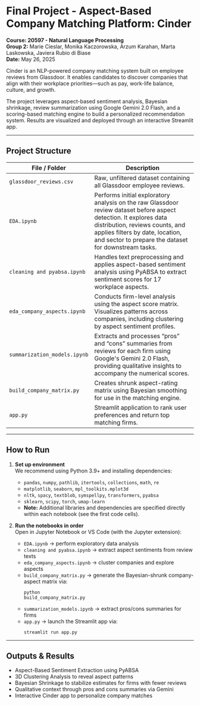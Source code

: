 # Final Project - Aspect-Based Company Matching Platform: Cinder

**Course: 20597 - Natural Language Processing** <br>
**Group 2:** Marie Cieslar, Monika Kaczorowska, Arzum Karahan, Marta Laskowska, Javiera Rubio di Biase <br>
**Date:** May 26, 2025

Cinder is an NLP-powered company matching system built on employee reviews from Glassdoor. It enables candidates to discover companies that align with their workplace priorities—such as pay, work-life balance, culture, and growth.

The project leverages aspect-based sentiment analysis, Bayesian shrinkage, review summarization using Google Gemini 2.0 Flash, and a scoring-based matching engine to build a personalized recommendation system. Results are visualized and deployed through an interactive Streamlit app.

---

## Project Structure

| File / Folder                                   | Description                                                                                       |
|-------------------------------------------------|---------------------------------------------------------------------------------------------------|
| `glassdoor_reviews.csv`                         | Raw, unfiltered dataset containing all Glassdoor employee reviews.                                          |
| `EDA.ipynb`                                     | Performs initial exploratory analysis on the raw Glassdoor review dataset before aspect detection. It explores data distribution, reviews counts, and applies filters by date, location, and sector to prepare the dataset for downstream tasks.                                            |
| `cleaning and pyabsa.ipynb`                     | Handles text preprocessing and applies aspect-based sentiment analysis using PyABSA to extract sentiment scores for 17 workplace aspects.|
| `eda_company_aspects.ipynb`                     | Conducts firm-level analysis using the aspect score matrix. Visualizes patterns across companies, including clustering by aspect sentiment profiles.|
| `summarization_models.ipynb`                    | Extracts and processes “pros” and “cons” summaries from reviews for each firm using Google's Gemini 2.0 Flash, providing qualitative insights to accompany the numerical scores.|
| `build_company_matrix.py`                       | Creates shrunk aspect-rating matrix using Bayesian smoothing for use in the matching engine.                                  |
| `app.py`                                        | Streamlit application to rank user preferences and return top matching firms.|

---

## How to Run

1. **Set up environment**  
We recommend using Python 3.9+ and installing dependencies:  
    - `pandas`, `numpy`, `pathlib`, `itertools`, `collections`, `math`, `re`
    - `matplotlib`, `seaborn`, `mpl_toolkits.mplot3d`
    - `nltk`, `spacy`, `textblob`, `symspellpy`, `transformers`, `pyabsa`
    - `sklearn`, `scipy`, `torch`, `umap-learn`
    - **Note:** Additional libraries and dependencies are specified directly within each notebook (see the first code cells).

2. **Run the notebooks in order**  
Open in Jupyter Notebook or VS Code (with the Jupyter extension):
    - `EDA.ipynb` → perform exploratory data analysis 
    - `cleaning and pyabsa.ipynb` → extract aspect sentiments from review texts
    - `eda_company_aspects.ipynb` → cluster companies and explore aspects
    - `build_company_matrix.py` → generate the Bayesian-shrunk company-aspect matrix via: <pre><code>python build_company_matrix.py</code></pre>
    - `summarization_models.ipynb` → extract pros/cons summaries for firms
    - `app.py` → launch the Streamlit app via: <pre><code>streamlit run app.py</code></pre>

---

## Outputs & Results

- Aspect-Based Sentiment Extraction using PyABSA
- 3D Clustering Analysis to reveal aspect patterns
- Bayesian Shrinkage to stabilize estimates for firms with fewer reviews
- Qualitative context through pros and cons summaries via Gemini
- Interactive Cinder app to personalize company matches